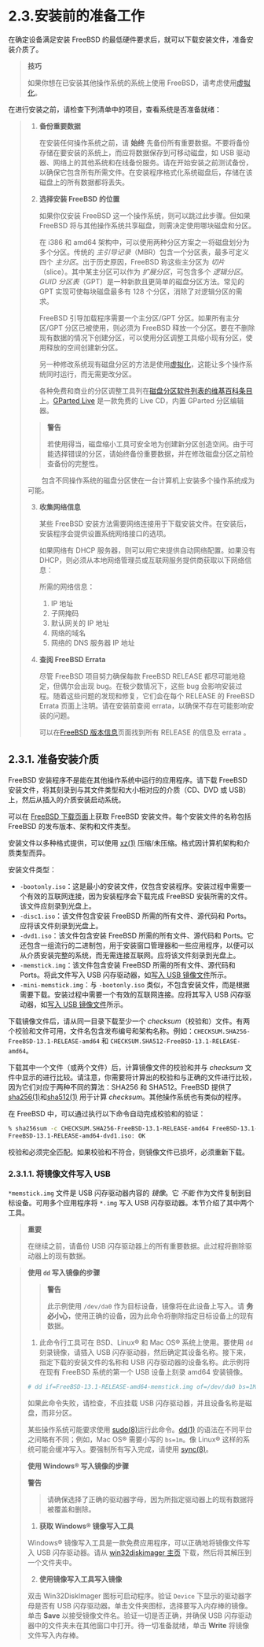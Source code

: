 # 2.3.安装前的准备工作

在确定设备满足安装 FreeBSD 的最低硬件要求后，就可以下载安装文件，准备安装介质了。

>**技巧**
>
>如果你想在已安装其他操作系统的系统上使用 FreeBSD，请考虑使用[虚拟化](https://docs.freebsd.org/en/books/handbook/virtualization/#virtualization)。


在进行安装之前，请检查下列清单中的项目，查看系统是否准备就绪：

>1. **备份重要数据**  
>
>    在安装任何操作系统之前，请 **始终** 先备份所有重要数据。不要将备份存储在要安装的系统上，而应将数据保存到可移动磁盘，如 USB 驱动器、网络上的其他系统和在线备份服务。请在开始安装之前测试备份，以确保它包含所有所需文件。在安装程序格式化系统磁盘后，存储在该磁盘上的所有数据都将丢失。
>
>2. **选择安装 FreeBSD 的位置**  
>
>    如果你仅安装 FreeBSD 这一个操作系统，则可以跳过此步骤。但如果 FreeBSD 将与其他操作系统共享磁盘，则需决定使用哪块磁盘和分区。
>
>    在 i386 和 amd64 架构中，可以使用两种分区方案之一将磁盘划分为多个分区。传统的 *主引导记录*（MBR）包含一个分区表，最多可定义四个 *主分区*。出于历史原因，FreeBSD 称这些主分区为 *切片*（slice）。其中某主分区可以作为 *扩展分区*，可包含多个 *逻辑分区*。*GUID 分区表*（GPT）是一种新款且更简单的磁盘分区方法。常见的 GPT 实现可使每块磁盘最多有 128 个分区，消除了对逻辑分区的需求。
>
>    FreeBSD 引导加载程序需要一个主分区/GPT 分区。如果所有主分区/GPT 分区已被使用，则必须为 FreeBSD 释放一个分区。要在不删除现有数据的情况下创建分区，可以使用分区调整工具缩小现有分区，使用释放的空间创建新分区。
>
>    另一种修改系统现有磁盘分区的方法是使用[虚拟化](https://docs.freebsd.org/en/books/handbook/virtualization/#virtualization)，这能让多个操作系统同时运行，而无需更改分区。
>
>    各种免费和商业的分区调整工具列在[磁盘分区软件列表的维基百科条目](https://en.wikipedia.org/wiki/List_of_disk_partitioning_software)上。[GParted Live](https://gparted.org/livecd.php) 是一款免费的 Live CD，内置 GParted 分区编辑器。
>
>>**警告**
>>
>>若使用得当，磁盘缩小工具可安全地为创建新分区创造空间。由于可能选择错误的分区，请始终备份重要数据，并在修改磁盘分区之前检查备份的完整性。 
>
>　　包含不同操作系统的磁盘分区使在一台计算机上安装多个操作系统成为可能。
>
>3. **收集网络信息**  
>
>    某些 FreeBSD 安装方法需要网络连接用于下载安装文件。在安装后，安装程序会提供设置系统网络接口的选项。
>
>    如果网络有 DHCP 服务器，则可以用它来提供自动网络配置。如果没有 DHCP，则必须从本地网络管理员或互联网服务提供商获取以下网络信息：
>
>    所需的网络信息：
>
>    1. IP 地址
>    2. 子网掩码
>    3. 默认网关的 IP 地址
>    4. 网络的域名
>    5. 网络的 DNS 服务器 IP 地址
>
>4. **查阅 FreeBSD Errata**  
>
>    尽管 FreeBSD 项目努力确保每款 FreeBSD RELEASE 都尽可能地稳定，但偶尔会出现 bug。在极少数情况下，这些 bug 会影响安装过程。随着这些问题的发现和修复，它们会在每个 RELEASE 的 FreeBSD Errata 页面上注明。请在安装前查阅 errata，以确保不存在可能影响安装的问题。
>
>    可以在[FreeBSD 版本信息](https://www.freebsd.org/releases/)页面找到所有 RELEASE 的信息及 errata 。

## 2.3.1. 准备安装介质

FreeBSD 安装程序不是能在其他操作系统中运行的应用程序。请下载 FreeBSD 安装文件，将其刻录到与其文件类型和大小相对应的介质（CD、DVD 或 USB）上，然后从插入的介质安装启动系统。

可以在 [FreeBSD 下载页面](https://www.freebsd.org/where/)上获取 FreeBSD 安装文件。每个安装文件的名称包括 FreeBSD 的发布版本、架构和文件类型。

安装文件以多种格式提供，可以使用 [xz(1)](https://man.freebsd.org/cgi/man.cgi?query=xz&sektion=1&format=html) 压缩/未压缩。格式因计算机架构和介质类型而异。

安装文件类型：

- `-bootonly.iso`：这是最小的安装文件，仅包含安装程序。安装过程中需要一个有效的互联网连接，因为安装程序会下载完成 FreeBSD 安装所需的文件。该文件应刻录到光盘上。
- `-disc1.iso`：该文件包含安装 FreeBSD 所需的所有文件、源代码和 Ports。应将该文件刻录到光盘上。
- `-dvd1.iso`：该文件包含安装 FreeBSD 所需的所有文件、源代码和 Ports。它还包含一组流行的二进制包，用于安装窗口管理器和一些应用程序，以便可以从介质安装完整的系统，而无需连接互联网。应将该文件刻录到光盘上。
- `-memstick.img`：该文件包含安装 FreeBSD 所需的所有文件、源代码和 Ports。将此文件写入 USB 闪存驱动器，如[写入 USB 镜像文件](https://docs.freebsd.org/en/books/handbook/bsdinstall/#bsdinstall-usb)所示。
- `-mini-memstick.img`：与 `-bootonly.iso` 类似，不包含安装文件，而是根据需要下载。安装过程中需要一个有效的互联网连接。应将其写入 USB 闪存驱动器，如[写入 USB 镜像文件](https://docs.freebsd.org/en/books/handbook/bsdinstall/#bsdinstall-usb)所示。

下载镜像文件后，请从同一目录下载至少一个 *checksum*（校验和）文件。有两个校验和文件可用，文件名包含发布编号和架构名称。例如：`CHECKSUM.SHA256-FreeBSD-13.1-RELEASE-amd64` 和 `CHECKSUM.SHA512-FreeBSD-13.1-RELEASE-amd64`。

下载其中一个文件（或两个文件）后，计算镜像文件的校验和并与 *checksum* 文件中显示的进行比较。请注意，你需要将计算出的校验和与正确的文件进行比较，因为它们对应于两种不同的算法：SHA256 和 SHA512。FreeBSD 提供了 [sha256(1)](https://man.freebsd.org/cgi/man.cgi?query=sha256&sektion=1&format=html)和[sha512(1)](https://man.freebsd.org/cgi/man.cgi?query=sha512&sektion=1&format=html) 用于计算 *checksum*。其他操作系统也有类似的程序。

在 FreeBSD 中，可以通过执行以下命令自动完成校验和的验证：

```sh
% sha256sum -c CHECKSUM.SHA256-FreeBSD-13.1-RELEASE-amd64 FreeBSD-13.1-RELEASE-amd64-dvd1.iso
FreeBSD-13.1-RELEASE-amd64-dvd1.iso: OK
```

校验和必须完全匹配。如果校验和不符合，则镜像文件已损坏，必须重新下载。

### 2.3.1.1. 将镜像文件写入 USB

`*memstick.img` 文件是 USB 闪存驱动器内容的 *镜像*。它 *不能* 作为文件复制到目标设备。可用多个应用程序将 `*.img` 写入 USB 闪存驱动器。本节介绍了其中两个工具。

>**重要**
>
>在继续之前，请备份 USB 闪存驱动器上的所有重要数据。此过程将删除驱动器上的现有数据。


>**使用 ​`dd`​ 写入镜像的步骤**
>
>>**警告**
>>
>>此示例使用 `/dev/da0` 作为目标设备，镜像将在此设备上写入。请 **务必小心**，使用正确的设备，因为此命令将删除指定目标设备上的现有数据。 
>
>1. 此命令行工具可在 BSD、Linux® 和 Mac OS® 系统上使用。要使用 `dd` 刻录镜像，请插入 USB 闪存驱动器，然后确定其设备名称。接下来，指定下载的安装文件的名称和 USB 闪存驱动器的设备名称。此示例将在现有 FreeBSD 系统的第一个 USB 设备上刻录 amd64 安装镜像。
>
>   ```sh
>   # dd if=FreeBSD-13.1-RELEASE-amd64-memstick.img of=/dev/da0 bs=1M conv=sync
>   ```
>
>   如果此命令失败，请检查，不应挂载 USB 闪存驱动器，并且设备名称是磁盘，而非分区。
>
>   某些操作系统可能要求使用 [sudo(8)](https://man.freebsd.org/cgi/man.cgi?query=sudo&sektion=8&format=html)运行此命令。[dd(1)](https://man.freebsd.org/cgi/man.cgi?query=dd&sektion=1&format=html) 的语法在不同平台之间略有不同；例如，Mac OS® 需要小写的 `bs=1m`。像 Linux® 这样的系统可能会缓冲写入。要强制所有写入完成，请使用 [sync(8)](https://man.freebsd.org/cgi/man.cgi?query=sync&sektion=8&format=html)。

>**使用 Windows® 写入镜像的步骤**
>
>**警告**
>
>>请确保选择了正确的驱动器字母，因为所指定驱动器上的现有数据将被覆盖和删除。
>
>1. **获取 Windows® 镜像写入工具**  
>
>   Windows® 镜像写入工具是一款免费应用程序，可以正确地将镜像文件写入 USB 闪存驱动器。请从 [win32diskimager 主页](https://sourceforge.net/projects/win32diskimager/) 下载，然后将其解压到一个文件夹中。
>
>2. **使用镜像写入工具写入镜像**  
>
>   双击 Win32DiskImager 图标可启动程序。验证 `Device` 下显示的驱动器字母是否有 USB 闪存驱动器。单击文件夹图标，选择要写入内存棒的镜像。单击 **Save** 以接受镜像文件名。验证一切是否正确，并确保 USB 闪存驱动器中的文件夹未在其他窗口中打开。待一切准备就绪，单击 **Write** 将镜像文件写入内存棒。
